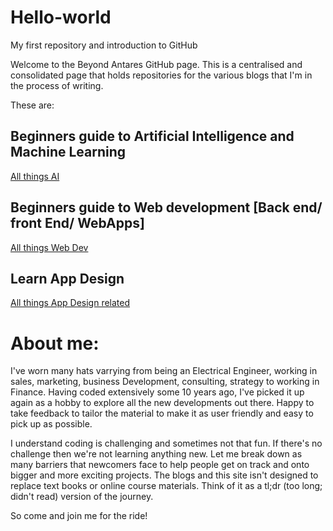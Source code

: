 # Hello-world
My first repository and introduction to GitHub

Welcome to the Beyond Antares GitHub page. This is a centralised and consolidated page that holds
repositories for the various blogs that I'm in the process of writing. 

These are:

## Beginners guide to Artificial Intelligence and Machine Learning
[All things AI](allthingsai.wordpress.com "Learn AI, ML & DL")

## Beginners guide to Web development [Back end/ front End/ WebApps]
[All things Web Dev](allthingswebdev.wordpress.com "Learn web Development")

## Learn App Design
[All things App Design related](allthingsapps.wordpress.com)

# About me:
I've worn many hats varrying from being an Electrical Engineer, working in sales, marketing, business Development, 
consulting, strategy to working in Finance. Having coded extensively some 10 years ago, I've picked it 
up again as a hobby to explore all the new developments out there. Happy to take feedback to tailor the material
to make it as user friendly and easy to pick up as possible. 

I understand coding is challenging and sometimes not that fun. If there's no challenge then we're not learning
anything new. Let me break down as many barriers that newcomers face to help people get on track and 
onto bigger and more exciting projects. The blogs and this site isn't designed to replace text books or online
course materials. Think of it as a tl;dr (too long; didn't read) version of the journey. 

So come and join me for the ride!



